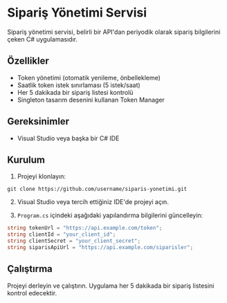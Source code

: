 # Sipariş Yönetimi Servisi

Sipariş yönetimi servisi, belirli bir API'dan periyodik olarak sipariş bilgilerini çeken C# uygulamasıdır. 

## Özellikler

- Token yönetimi (otomatik yenileme, önbellekleme)
- Saatlik token istek sınırlaması (5 istek/saat)
- Her 5 dakikada bir sipariş listesi kontrolü
- Singleton tasarım desenini kullanan Token Manager

## Gereksinimler

- Visual Studio veya başka bir C# IDE

## Kurulum

1. Projeyi klonlayın:
```
git clone https://github.com/username/siparis-yonetimi.git
```

2. Visual Studio veya tercih ettiğiniz IDE'de projeyi açın.

3. `Program.cs` içindeki aşağıdaki yapılandırma bilgilerini güncelleyin:
```csharp
string tokenUrl = "https://api.example.com/token";
string clientId = "your_client_id";
string clientSecret = "your_client_secret";
string siparisApiUrl = "https://api.example.com/siparisler";
```

## Çalıştırma

Projeyi derleyin ve çalıştırın. Uygulama her 5 dakikada bir sipariş listesini kontrol edecektir.
